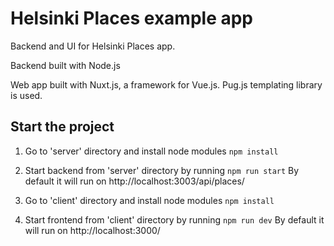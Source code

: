# Helsinki Places example app

Backend and UI for Helsinki Places app.

Backend built with Node.js

Web app built with Nuxt.js, a framework for Vue.js. Pug.js templating library is used.

## Start the project

1. Go to 'server' directory and install node modules 
`npm install`

2. Start backend from 'server' directory by running 
`npm run start`
By default it will run on http://localhost:3003/api/places/

3. Go to 'client' directory and install node modules 
`npm install`

4. Start frontend from 'client' directory by running
`npm run dev`
By default it will run on http://localhost:3000/


